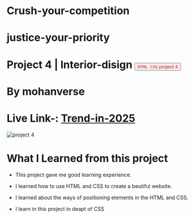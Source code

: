 # Crush-your-competition
# justice-your-priority
# Project 4 | Interior-disign <a><button name="button" style = "color: red" onclick="https:">`HTML CSS` project 4</button></a>
# By mohanverse

# Live Link-: [Trend-in-2025](Trend-in-2025)

![project 4](./assests/Screenshot%20(69).png)

# What I Learned from this project

* This project gave me good learning experience.

* I learned how to use HTML and CSS to create a beutiful website.

* I learned about the ways of positioning elements in the HTML and CSS.
* I learn in this project in deapt of CSS


